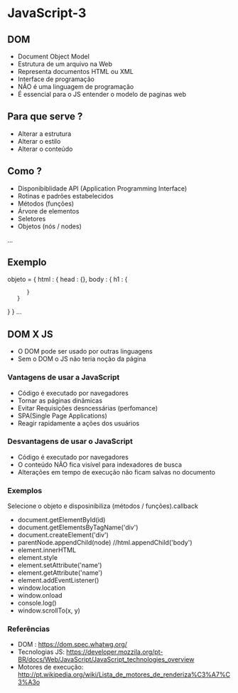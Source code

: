 # JavaScript-3

## DOM
- Document Object Model
- Estrutura de um arquivo na Web
- Representa documentos HTML ou XML
- Interface de programação
- NÃO é uma linguagem de programação
- É essencial para o JS entender o modelo de paginas web

## Para que serve ?
- Alterar a estrutura
- Alterar o estilo
- Alterar o conteúdo

## Como ?
- Disponibiblidade API (Application Programming Interface)
- Rotinas e padrões estabelecidos
- Métodos (funções)
- Árvore de elementos
- Seletores
- Objetos (nós / nodes)

<html>
     <head></head>
     <body></body>
</html>
...

## Exemplo 
objeto = {
   html : {
       head : {},
       body : {
          h1 : {

          }
       }
   }
}
...


## DOM X JS
- O DOM pode ser usado por outras linguagens
- Sem o DOM o JS não teria noção da página

### Vantagens de usar a JavaScript
- Código é executado por navegadores
- Tornar as páginas dinâmicas
- Evitar Requisições desncessárias (perfomance)
- SPA(Single Page Applications)
- Reagir rapidamente a ações dos usuários

### Desvantagens de usar o JavaScript 
- Código é executado por navegadores
- O conteúdo NÃO fica visível para indexadores de busca
- Alterações em tempo de execução não ficam salvas no documento


### Exemplos
Selecione o objeto e disposinibiliza (métodos / funções).callback

- document.getElementById(id)
- document.getElementsByTagName('div')
- document.createElement('div')
- parentNode.appendChild(node) //html.appendChild('body')
- element.innerHTML
- element.style
- element.setAttribute('name')
- element.getAttribute('name')
- element.addEventListener()
- window.location
- window.onload 
- console.log()
- window.scrollTo(x, y)

### Referências 
- DOM : https://dom.spec.whatwg.org/
- Tecnologias JS: https://developer.mozzila.org/pt-BR/docs/Web/JavaScript/JavaScript_technologies_overview
- Motores de execução: http://pt.wikipedia.org/wiki/Lista_de_motores_de_renderiza%C3%A7%C3%A3o
